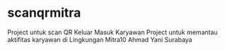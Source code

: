 # scanqrmitra
Project untuk scan QR Keluar Masuk Karyawan
Project untuk memantau aktifitas karyawan di Lingkungan Mitra10 Ahmad Yani Surabaya
